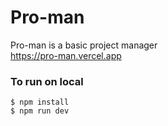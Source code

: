 # Pro-man
 Pro-man is a basic project manager\
    https://pro-man.vercel.app

### To run on local

    $ npm install
    $ npm run dev